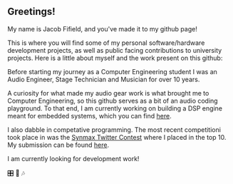 ## Greetings!  
My name is Jacob Fifield, and you've made it to my github page!

This is where you will find some of my personal software/hardware development projects, as well as public facing contributions to university projects. Here is a little about myself and the work present on this github:

Before starting my journey as a Computer Engineering student I was an Audio Engineer, Stage Technician and Musician for over 10 years.    

A curiosity for what made my audio gear work is what brought me to Computer Engineering, so this github serves as a bit of an audio coding playground. To that end, I am currently working on building a DSP engine meant for embedded systems, which you can find [here](https://github.com/Fife/Fife-DSP).

I also dabble in competative programming. The most recent competitioni took place in was the [Synmax Twitter Contest](https://synmax.com/home/synmax-twitter-contest/) where I placed in the top 10. My submission can be found [here](https://github.com/Fife/Proteus-ShipTracker).

I am currently looking for development work! 

:control_knobs: :guitar: 🎶
